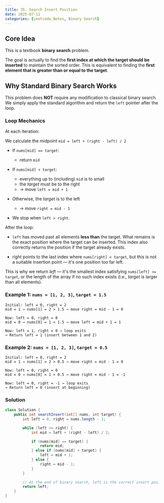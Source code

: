 ```yaml
---
title: 35. Search Insert Position
date: 2025-07-11
categories: [Leetcode_Notes, Binary Search]
---
```


## Core Idea
This is a textbook **binary search** problem. 

The goal is actually to find the **first index at which the target should be inserted** to maintain the sorted order. This is equivalent to finding the **first element that is greater than or equal to the target**.


## Why Standard Binary Search Works

This problem does **NOT** require any modification to classical binary search. We simply apply the standard algorithm and return the `left` pointer after the loop.

### Loop Mechanics

At each iteration:

We calculate the midpoint `mid = left + (right - left) / 2`
  - If `nums[mid] == target`:
    - return `mid`
  - If `nums[mid] < target`:
    -   everything up to (including) `mid` is to small
    -   the *target* must be to the right 
    -  → move `left = mid + 1`
  
  - Otherwise, the *target* is to the left
    - → move `right = mid - 1`
    
  - We stop when `left > right`.

After the loop:
  - `left` has moved past all elements **less than** the target. What remains is the exact position where the target can be inserted. This index also correctly returns the position if the target already exists.
  
  - right points to the last index where `nums[right] < target`,
  but this is not a suitable insertion point — it's one position too far left.

This is why we return *left* — it's the smallest index satisfying `nums[left] >= target`, or the length of the array if no such index exists (i.e., *target* is larger than all elements).

### Example 1: `nums = [1, 2, 3]`, `target = 1.5`

```
Initial: left = 0, right = 2
mid = 1 → nums[1] = 2 > 1.5 → move right = mid - 1 = 0

Now: left = 0, right = 0
mid = 0 → nums[0] = 1 < 1.5 → move left = mid + 1 = 1

Now: left = 1, right = 0 → loop exits
→ Return left = 1 (insert between 1 and 2)
```

### Example 2: `nums = [1, 2, 3]`, `target = 0.5`

```
Initial: left = 0, right = 2
mid = 1 → nums[1] = 2 > 0.5 → move right = mid - 1 = 0

Now: left = 0, right = 0
mid = 0 → nums[0] = 1 > 0.5 → move right = mid - 1 = -1

Now: left = 0, right = -1 → loop exits
→ Return left = 0 (insert at beginning)
```

### Solution
```java
class Solution {
    public int searchInsert(int[] nums, int target) {
        int left = 0, right = nums.length - 1;

        while (left <= right) {
            int mid = left + (right - left) / 2;

            if (nums[mid] == target) {
                return mid;
            } else if (nums[mid] < target) {
                left = mid + 1;
            } else {
                right = mid - 1;
            }
        }

        // At the end of binary search, left is the correct insert position
        return left;
    }
}
```